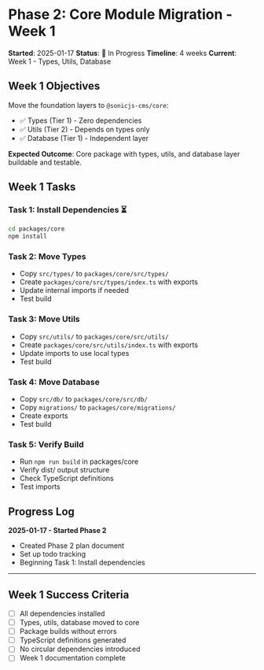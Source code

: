 # Phase 2: Core Module Migration - Week 1

**Started**: 2025-01-17
**Status**: 🚧 In Progress
**Timeline**: 4 weeks
**Current**: Week 1 - Types, Utils, Database

## Week 1 Objectives

Move the foundation layers to `@sonicjs-cms/core`:
- ✅ Types (Tier 1) - Zero dependencies
- ✅ Utils (Tier 2) - Depends on types only
- ✅ Database (Tier 1) - Independent layer

**Expected Outcome**: Core package with types, utils, and database layer buildable and testable.

## Week 1 Tasks

### Task 1: Install Dependencies ⏳
```bash
cd packages/core
npm install
```

### Task 2: Move Types
- Copy `src/types/` to `packages/core/src/types/`
- Create `packages/core/src/types/index.ts` with exports
- Update internal imports if needed
- Test build

### Task 3: Move Utils
- Copy `src/utils/` to `packages/core/src/utils/`
- Create `packages/core/src/utils/index.ts` with exports
- Update imports to use local types
- Test build

### Task 4: Move Database
- Copy `src/db/` to `packages/core/src/db/`
- Copy `migrations/` to `packages/core/migrations/`
- Create exports
- Test build

### Task 5: Verify Build
- Run `npm run build` in packages/core
- Verify dist/ output structure
- Check TypeScript definitions
- Test imports

## Progress Log

**2025-01-17 - Started Phase 2**
- Created Phase 2 plan document
- Set up todo tracking
- Beginning Task 1: Install dependencies

---

## Week 1 Success Criteria

- [ ] All dependencies installed
- [ ] Types, utils, database moved to core
- [ ] Package builds without errors
- [ ] TypeScript definitions generated
- [ ] No circular dependencies introduced
- [ ] Week 1 documentation complete
